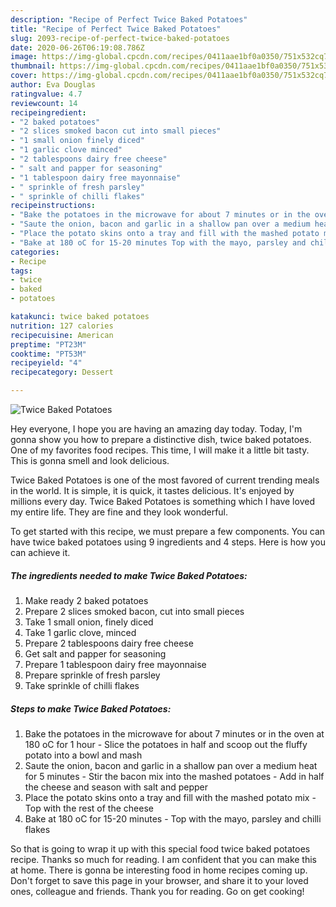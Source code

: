 ```yaml
---
description: "Recipe of Perfect Twice Baked Potatoes"
title: "Recipe of Perfect Twice Baked Potatoes"
slug: 2093-recipe-of-perfect-twice-baked-potatoes
date: 2020-06-26T06:19:08.786Z
image: https://img-global.cpcdn.com/recipes/0411aae1bf0a0350/751x532cq70/twice-baked-potatoes-recipe-main-photo.jpg
thumbnail: https://img-global.cpcdn.com/recipes/0411aae1bf0a0350/751x532cq70/twice-baked-potatoes-recipe-main-photo.jpg
cover: https://img-global.cpcdn.com/recipes/0411aae1bf0a0350/751x532cq70/twice-baked-potatoes-recipe-main-photo.jpg
author: Eva Douglas
ratingvalue: 4.7
reviewcount: 14
recipeingredient:
- "2 baked potatoes"
- "2 slices smoked bacon cut into small pieces"
- "1 small onion finely diced"
- "1 garlic clove minced"
- "2 tablespoons dairy free cheese"
- " salt and papper for seasoning"
- "1 tablespoon dairy free mayonnaise"
- " sprinkle of fresh parsley"
- " sprinkle of chilli flakes"
recipeinstructions:
- "Bake the potatoes in the microwave for about 7 minutes or in the oven at 180 oC for 1 hour Slice the potatoes in half and scoop out the fluffy potato into a bowl and mash"
- "Saute the onion, bacon and garlic in a shallow pan over a medium heat for 5 minutes Stir the bacon mix into the mashed potatoes Add in half the cheese and season with salt and pepper"
- "Place the potato skins onto a tray and fill with the mashed potato mix Top with the rest of the cheese"
- "Bake at 180 oC for 15-20 minutes Top with the mayo, parsley and chilli flakes"
categories:
- Recipe
tags:
- twice
- baked
- potatoes

katakunci: twice baked potatoes 
nutrition: 127 calories
recipecuisine: American
preptime: "PT23M"
cooktime: "PT53M"
recipeyield: "4"
recipecategory: Dessert

---
```



![Twice Baked Potatoes](https://img-global.cpcdn.com/recipes/0411aae1bf0a0350/751x532cq70/twice-baked-potatoes-recipe-main-photo.jpg)

Hey everyone, I hope you are having an amazing day today. Today, I'm gonna show you how to prepare a distinctive dish, twice baked potatoes. One of my favorites food recipes. This time, I will make it a little bit tasty. This is gonna smell and look delicious.

Twice Baked Potatoes is one of the most favored of current trending meals in the world. It is simple, it is quick, it tastes delicious. It's enjoyed by millions every day. Twice Baked Potatoes is something which I have loved my entire life. They are fine and they look wonderful.




To get started with this recipe, we must prepare a few components. You can have twice baked potatoes using 9 ingredients and 4 steps. Here is how you can achieve it.

<!--inarticleads1-->

##### The ingredients needed to make Twice Baked Potatoes:

1. Make ready 2 baked potatoes
1. Prepare 2 slices smoked bacon, cut into small pieces
1. Take 1 small onion, finely diced
1. Take 1 garlic clove, minced
1. Prepare 2 tablespoons dairy free cheese
1. Get  salt and papper for seasoning
1. Prepare 1 tablespoon dairy free mayonnaise
1. Prepare  sprinkle of fresh parsley
1. Take  sprinkle of chilli flakes




<!--inarticleads2-->

##### Steps to make Twice Baked Potatoes:

1. Bake the potatoes in the microwave for about 7 minutes or in the oven at 180 oC for 1 hour - Slice the potatoes in half and scoop out the fluffy potato into a bowl and mash
1. Saute the onion, bacon and garlic in a shallow pan over a medium heat for 5 minutes - Stir the bacon mix into the mashed potatoes - Add in half the cheese and season with salt and pepper
1. Place the potato skins onto a tray and fill with the mashed potato mix - Top with the rest of the cheese
1. Bake at 180 oC for 15-20 minutes - Top with the mayo, parsley and chilli flakes




So that is going to wrap it up with this special food twice baked potatoes recipe. Thanks so much for reading. I am confident that you can make this at home. There is gonna be interesting food in home recipes coming up. Don't forget to save this page in your browser, and share it to your loved ones, colleague and friends. Thank you for reading. Go on get cooking!
